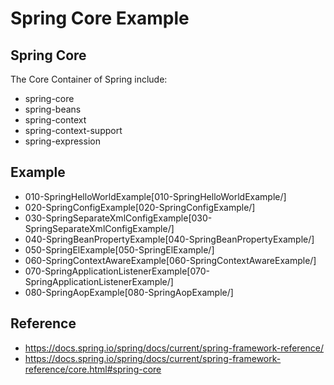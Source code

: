 # Spring Core Example 

## Spring Core
The Core Container of Spring include:
* spring-core
* spring-beans
* spring-context
* spring-context-support
* spring-expression

## Example 
* 010-SpringHelloWorldExample[010-SpringHelloWorldExample/]
* 020-SpringConfigExample[020-SpringConfigExample/]
* 030-SpringSeparateXmlConfigExample[030-SpringSeparateXmlConfigExample/]
* 040-SpringBeanPropertyExample[040-SpringBeanPropertyExample/]
* 050-SpringElExample[050-SpringElExample/]
* 060-SpringContextAwareExample[060-SpringContextAwareExample/]
* 070-SpringApplicationListenerExample[070-SpringApplicationListenerExample/]
* 080-SpringAopExample[080-SpringAopExample/]


## Reference
* https://docs.spring.io/spring/docs/current/spring-framework-reference/
* https://docs.spring.io/spring/docs/current/spring-framework-reference/core.html#spring-core